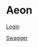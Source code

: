 # Aeon

[Login](https://teamaeon.b2clogin.com/teamaeon.onmicrosoft.com/oauth2/v2.0/authorize?p=B2C_1_SignUpSignIn&client_id=3338b3c1-26a6-4674-80bd-7472e1b9f486&nonce=defaultNonce&redirect_uri=https%3A%2F%2Fjwt.ms&scope=https%3A%2F%2Fteamaeon.onmicrosoft.com%2F3338b3c1-26a6-4674-80bd-7472e1b9f486%2FUser.Scope&response_type=token&prompt=login)

[Swagger](http://aeon-env-1.eba-rimxtcp3.us-east-1.elasticbeanstalk.com/swagger/index.html)
